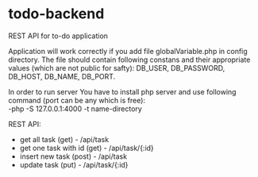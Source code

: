 # todo-backend
REST API for to-do application

Application will work correctly if you add file globalVariable.php in config directory.
The file should contain following constans and their appropriate values (which are not public for safty): DB_USER, DB_PASSWORD, DB_HOST, DB_NAME, DB_PORT.

In order to run server You have to install php server and use following command (port can be any which is free): <br/>
  -php -S 127.0.0.1:4000 -t name-directory
  
REST API:<br/>
  - get all task (get) - /api/task<br/>
  - get one task with id (get) - /api/task/{:id}<br/>
  - insert new task (post) - /api/task<br/>
  - update task (put) - /api/task/{:id}<br/>
